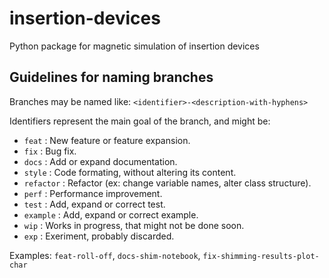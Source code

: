 # insertion-devices
Python package for magnetic simulation of insertion devices

## Guidelines for naming branches

Branches may be named like: `<identifier>-<description-with-hyphens>`

Identifiers represent the main goal of the branch, and might be:

- `feat` : New feature or feature expansion.
- `fix` : Bug fix.
- `docs` : Add or expand documentation.
- `style` : Code formating, without altering its content.
- `refactor` : Refactor (ex: change variable names, alter class structure).
- `perf` : Performance improvement.
- `test` : Add, expand or correct test.
- `example` : Add, expand or correct example.
- `wip` : Works in progress, that might not be done soon.
- `exp` : Exeriment, probably discarded.

Examples: `feat-roll-off`, `docs-shim-notebook`, `fix-shimming-results-plot-char`
